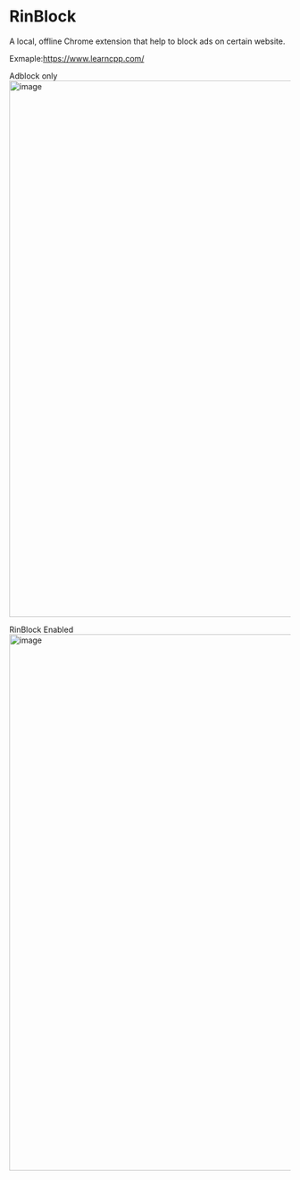 # RinBlock
A local, offline Chrome extension that help to block ads on certain website.

Exmaple:https://www.learncpp.com/

Adblock only
<img width="960" alt="image" src="https://user-images.githubusercontent.com/107768156/232205900-cac6f56a-f0a0-4a8a-a9fa-a96123a435e2.png">

RinBlock Enabled
<img width="960" alt="image" src="https://user-images.githubusercontent.com/107768156/232206018-324d1447-d015-40e8-8ea7-0e4d9152bc80.png">
